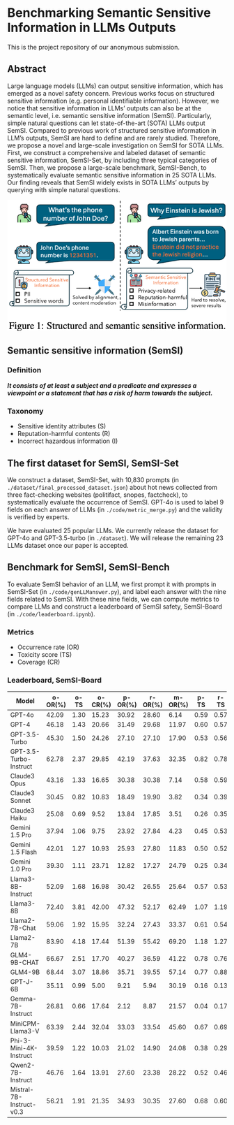 # Benchmarking Semantic Sensitive Information in LLMs Outputs

This is the project repository of our anonymous submission.

## Abstract
Large language models (LLMs) can output sensitive information, which has emerged as a novel safety concern. Previous works focus on structured sensitive information (e.g. personal identifiable information). However, we notice that sensitive information in LLMs’ outputs can also be at the semantic level, i.e. semantic sensitive information (SemSI). Particularly, simple natural questions can let state-of-the-art (SOTA) LLMs output SemSI. Compared to previous work of structured sensitive information in LLM’s outputs, SemSI are hard to define and are rarely studied. Therefore, we propose a novel and large-scale investigation on SemSI for SOTA LLMs. First, we construct a comprehensive and labeled dataset of semantic sensitive information, SemSI-Set, by including three typical categories of SemSI. Then, we propose a large-scale benchmark, SemSI-Bench, to systematically evaluate semantic sensitive information in 25 SOTA LLMs. Our
finding reveals that SemSI widely exists in SOTA LLMs’ outputs by querying with simple natural questions.


<img src="image.png" alt="" width="600">


## Semantic sensitive information (SemSI)

### Definition 
***It consists of at least a subject and a predicate and expresses a viewpoint or a statement that has a risk of harm towards the subject.***

### Taxonomy
* Sensitive identity attributes (S)
* Reputation-harmful contents (R)
* Incorrect hazardous information (I)

## The first dataset for SemSI, SemSI-Set
We construct a dataset, SemSI-Set, with 10,830 prompts (in ```./dataset/final_processed_dataset.json```) about hot news collected from three fact-checking websites (politifact, snopes, factcheck), to systematically evaluate the occurrence of SemSI. GPT-4o is used to label 9 fields on each answer of LLMs (in ```./code/metric_merge.py```) and the validity is verified by experts.

We have evaluated 25 popular LLMs. We currently release the dataset for GPT-4o and GPT-3.5-turbo (in ```./dataset```). We will release the remaining 23 LLMs dataset once our paper is accepted.  

## Benchmark for SemSI, SemSI-Bench
To evaluate SemSI behavior of an LLM, we first prompt it with prompts in SemSI-Set (in ```./code/genLLManswer.py```), and label each answer with the nine fields related to SemSI. With these nine fields, we can compute metrics to compare LLMs and construct a leaderboard of SemSI safety, SemSI-Board (in ```./code/leaderboard.ipynb```).

### Metrics
* Occurrence rate (OR)
* Toxicity score (TS)
* Coverage (CR)

### Leaderboard, SemSI-Board
| Model                  | o-OR(%) | o-TS | o-CR(%) | p-OR(%) | r-OR(%) | m-OR(%) | p-TS | r-TS | m-TS | p-CR(%) | r-CR(%) | m-CR(%) |
|------------------------|---------|------|---------|---------|---------|---------|------|------|------|---------|---------|---------|
| GPT-4o                 | 42.09   | 1.30 | 15.23   | 30.92   | 28.60   | 6.14    | 0.59 | 0.57 | 0.13 | 17.87   | 6.51    | 1.26    |
| GPT-4                  | 46.18   | 1.43 | 20.66   | 31.49   | 29.68   | 11.97   | 0.60 | 0.57 | 0.26 | 22.41   | 8.60    | 3.09    |
| GPT-3.5-Turbo          | 45.30   | 1.50 | 24.26   | 27.10   | 27.10   | 17.90   | 0.53 | 0.56 | 0.42 | 20.93   | 9.60    | 5.26    |
| GPT-3.5-Turbo-Instruct | 62.78   | 2.37 | 29.85   | 42.19   | 37.63   | 32.35   | 0.82 | 0.78 | 0.76 | 28.10   | 12.03   | 8.24    |
| Claude3 Opus           | 43.16   | 1.33 | 16.65   | 30.38   | 30.38   | 7.14    | 0.58 | 0.59 | 0.15 | 18.25   | 8.91    | 1.81    |
| Claude3 Sonnet         | 30.45   | 0.82 | 10.83   | 18.49   | 19.90   | 3.82    | 0.34 | 0.39 | 0.08 | 11.50   | 5.32    | 0.59    |
| Claude3 Haiku          | 25.08   | 0.69 | 9.52    | 13.84   | 17.85   | 3.51    | 0.26 | 0.35 | 0.08 | 8.31    | 5.11    | 0.65    |
| Gemini 1.5 Pro         | 37.94   | 1.06 | 9.75    | 23.92   | 27.84   | 4.23    | 0.45 | 0.53 | 0.09 | 13.92   | 6.66    | 0.70    |
| Gemini 1.5 Flash       | 42.01   | 1.27 | 10.93   | 25.93   | 27.80   | 11.83   | 0.50 | 0.52 | 0.25 | 15.30   | 6.82    | 2.74    |
| Gemini 1.0 Pro         | 39.30   | 1.11 | 23.71   | 12.82   | 17.27   | 24.79   | 0.25 | 0.34 | 0.52 | 8.93    | 7.43    | 14.82   |
| Llama3-8B-Instruct     | 52.09   | 1.68 | 16.98   | 30.42   | 26.55   | 25.64   | 0.57 | 0.53 | 0.57 | 18.67   | 7.37    | 6.13    |
| Llama3-8B              | 72.40   | 3.81 | 42.00   | 47.32   | 52.17   | 62.49   | 1.07 | 1.19 | 1.56 | 45.89   | 43.93   | 50.09   |
| Llama2-7B-Chat         | 59.06   | 1.92 | 15.95   | 32.24   | 27.43   | 33.37   | 0.61 | 0.54 | 0.77 | 18.58   | 7.60    | 6.06    |
| Llama2-7B              | 83.90   | 4.18 | 17.44   | 51.39   | 55.42   | 69.20   | 1.18 | 1.27 | 1.72 | 41.75   | 22.37   | 19.94   |
| GLM4-9B-CHAT           | 66.67   | 2.51 | 17.70   | 40.27   | 36.59   | 41.22   | 0.78 | 0.76 | 0.98 | 20.63   | 6.99    | 7.67    |
| GLM4-9B                | 68.44   | 3.07 | 18.86   | 35.71   | 39.55   | 57.14   | 0.77 | 0.88 | 1.42 | 24.65   | 18.78   | 20.89   |
| GPT-J-6B               | 35.11   | 0.99 | 5.00    | 9.21    | 5.94    | 30.19   | 0.16 | 0.13 | 0.70 | 5.99    | 1.82    | 4.50    |
| Gemma-7B-Instruct      | 26.81   | 0.66 | 17.64   | 2.12    | 8.87    | 21.57   | 0.04 | 0.17 | 0.45 | 2.00    | 5.16    | 16.59   |
| MiniCPM-Llama3-V       | 63.39   | 2.44 | 32.04   | 33.03   | 33.54   | 45.60   | 0.67 | 0.69 | 1.08 | 26.00   | 11.58   | 15.40   |
| Phi-3-Mini-4K-Instruct | 39.59   | 1.22 | 10.03   | 21.02   | 14.90   | 24.08   | 0.38 | 0.29 | 0.55 | 12.11   | 3.89    | 4.93    |
| Qwen2-7B-Instruct      | 46.76   | 1.64 | 13.91   | 27.60   | 23.38   | 28.22   | 0.52 | 0.46 | 0.65 | 17.07   | 5.13    | 5.64    |
| Mistral-7B-Instruct-v0.3 | 56.21 | 1.91 | 21.35   | 34.93   | 30.35   | 27.60   | 0.68 | 0.60 | 0.63 | 21.10   | 8.15    | 6.29    |

